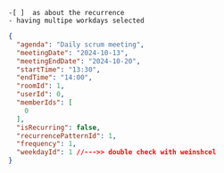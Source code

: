 	-[ ]  as about the recurrence
	- having multipe workdays selected

```json
{
  "agenda": "Daily scrum meeting",
  "meetingDate": "2024-10-13",
  "meetingEndDate": "2024-10-20",
  "startTime": "13:30",
  "endTime": "14:00",
  "roomId": 1,
  "userId": 0,
  "memberIds": [
    0
  ],
  "isRecurring": false,
  "recurrencePatternId": 1,
  "frequency": 1,
  "weekdayId": 1 //--->> double check with weinshcel
}
```